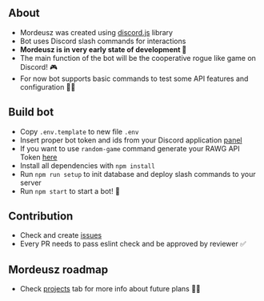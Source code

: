 ## About
- Mordeusz was created using [discord.js](https://discord.js.org) library
- Bot uses Discord slash commands for interactions
- **Mordeusz is in very early state of development 🔧**
- The main function of the bot will be the cooperative rogue like game on Discord! 🎮
- For now bot supports basic commands to test some API features and configuration 👨‍🏫
## Build bot
- Copy `.env.template` to new file `.env`
- Insert proper bot token and ids from your Discord application [panel](https://discord.com/developers/applications)
- If you want to use `random-game` command generate your RAWG API Token [here](https://rawg.io/apidocs)
- Install all dependencies with `npm install`
- Run `npm run setup` to init database and deploy slash commands to your server
- Run `npm start` to start a bot! 🤖
## Contribution
- Check and create [issues](https://github.com/Kijek3/mordeusz-discord-bot/issues)
- Every PR needs to pass eslint check and be approved by reviewer ✅
## Mordeusz roadmap
- Check [projects](https://github.com/Kijek3/mordeusz-discord-bot/projects) tab for more info about future plans 👨‍💻
